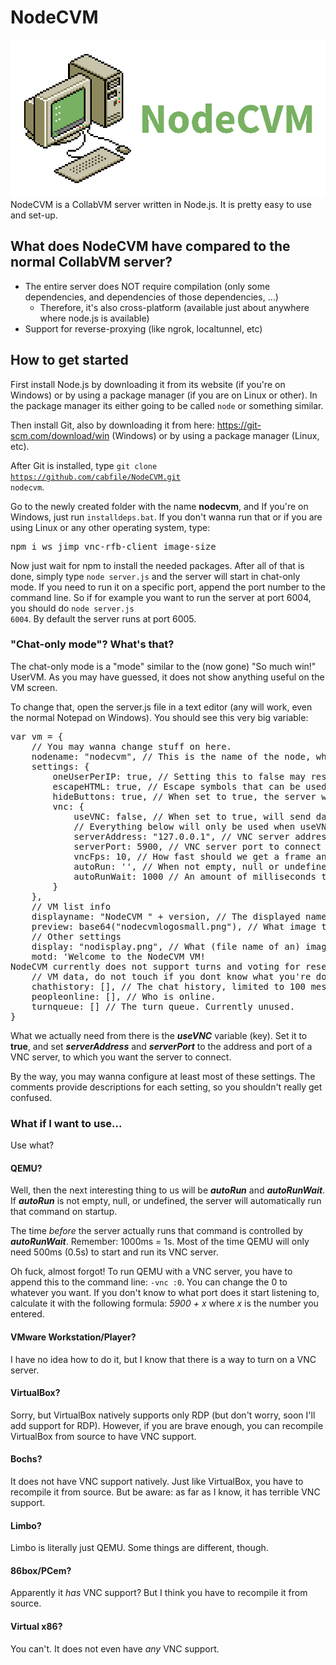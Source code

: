 # NodeCVM
![NodeCVM Logo](nodecvmlogo.png)
NodeCVM is a CollabVM server written in Node.js. It is pretty easy to use and set-up.
## What does NodeCVM have compared to the normal CollabVM server?
* The entire server does NOT require compilation (only some dependencies, and dependencies of those dependencies, ...)
  * Therefore, it's also cross-platform (available just about anywhere where node.js is available)
* Support for reverse-proxying (like ngrok, localtunnel, etc)
## How to get started
First install Node.js by downloading it from its website (if you're on Windows) or by using a package manager (if you are on Linux or other). In the package manager its either going to be called <code>node</code> or something similar.

Then install Git, also by downloading it from here: https://git-scm.com/download/win (Windows) or by using a package manager (Linux, etc).

After Git is installed, type <code>git clone https://github.com/cabfile/NodeCVM.git nodecvm</code>.

Go to the newly created folder with the name **nodecvm**, and If you're on Windows, just run <code>installdeps.bat</code>. If you don't wanna run that or if you are using Linux or any other operating system, type:
<pre>
npm i ws jimp vnc-rfb-client image-size
</pre>
Now just wait for npm to install the needed packages. After all of that is done, simply type <code>node server.js</code> and the server will start in chat-only mode. If you need to run it on a specific port, append the port number to the command line. So if for example you want to run the server at port 6004, you should do <code>node server.js 6004</code>. By default the server runs at port 6005.
### "Chat-only mode"? What's that?
The chat-only mode is a "mode" similar to the (now gone) "So much win!" UserVM. As you may have guessed, it does not show anything useful on the VM screen.

To change that, open the server.js file in a text editor (any will work, even the normal Notepad on Windows). You should see this very big variable:
<pre>
var vm = {
	// You may wanna change stuff on here.
	nodename: "nodecvm", // This is the name of the node, which is used for connection to the VM (not the server itself)
	settings: {
		oneUserPerIP: true, // Setting this to false may result in unwanted behavior, so you might wanna keep it at true.
		escapeHTML: true, // Escape symbols that can be used for HTML tags? If you set it to false, get ready for people to send HTML tags (XSS) in chat!
		hideButtons: true, // When set to true, the server will append some HTML tags to the Message Of The Day, so it will hide the Take Turn, Keyboard, Change Username and Vote for Reset buttons.
		vnc: {
			useVNC: false, // When set to true, will send data from a VNC server instead of using a static image (when set to false).
			// Everything below will only be used when useVNC is set to true.
			serverAddress: "127.0.0.1", // VNC server address to connect to.
			serverPort: 5900, // VNC server port to connect to.
			vncFps: 10, // How fast should we get a frame and send it to clients, in frames per second. (do not set it to a high value unless you know what you're doing!)
			autoRun: '', // When not empty, null or undefined, it will automatically run this command every time the server is launched. This is really useful for automatically launching QEMU.
			autoRunWait: 1000 // An amount of milliseconds to wait before connecting.
		}
	},
	// VM list info
	displayname: "NodeCVM " + version, // The displayed name of the VM, as seen in the VM list. You can replace its current value to something else. Also, you can use HTML tags. Better not use XSS, though.
	preview: base64("nodecvmlogosmall.png"), // What image to show in the VM list, seen when useVNC is set to false or when useVNC is set to true and we still haven't connected to the vnc server
	// Other settings
	display: "nodisplay.png", // What (file name of an) image to show when you're connected to the VM, leave empty if you dont want to use this. (shows only when useVNC is set to false)
	motd: 'Welcome to the NodeCVM VM!<br/>NodeCVM currently does not support turns and voting for reset, so sorry about that!', // The Message Of The Day ("description"), leave empty if you dont want to use this.
	// VM data, do not touch if you dont know what you're doing!
	chathistory: [], // The chat history, limited to 100 messages (as others wont be seen by the client).
	peopleonline: [], // Who is online.
	turnqueue: [] // The turn queue. Currently unused.
}
</pre>
What we actually need from there is the ***useVNC*** variable (key). Set it to **true**, and set ***serverAddress*** and ***serverPort*** to the address and port of a VNC server, to which you want the server to connect.

By the way, you may wanna configure at least most of these settings. The comments provide descriptions for each setting, so you shouldn't really get confused.
### What if I want to use...
Use what?
#### QEMU?
Well, then the next interesting thing to us will be ***autoRun*** and ***autoRunWait***. If ***autoRun*** is not empty, null, or undefined, the server will automatically run that command on startup.

The time *before* the server actually runs that command is controlled by ***autoRunWait***. Remember: 1000ms = 1s. Most of the time QEMU will only need 500ms (0.5s) to start and run its VNC server.

Oh fuck, almost forgot! To run QEMU with a VNC server, you have to append this to the command line: <code>-vnc :0</code>. You can change the 0 to whatever you want. If you don't know to what port does it start listening to, calculate it with the following formula: *5900 + x* where *x* is the number you entered.
#### VMware Workstation/Player?
I have no idea how to do it, but I know that there is a way to turn on a VNC server.
#### VirtualBox?
Sorry, but VirtualBox natively supports only RDP (but don't worry, soon I'll add support for RDP). However, if you are brave enough, you can recompile VirtualBox from source to have VNC support.
#### Bochs?
It does not have VNC support natively. Just like VirtualBox, you have to recompile it from source. But be aware: as far as I know, it has terrible VNC support.
#### Limbo?
Limbo is literally just QEMU. Some things are different, though.
#### 86box/PCem?
Apparently it *has* VNC support? But I think you have to recompile it from source.
#### Virtual x86?
You can't. It does not even have *any* VNC support.
